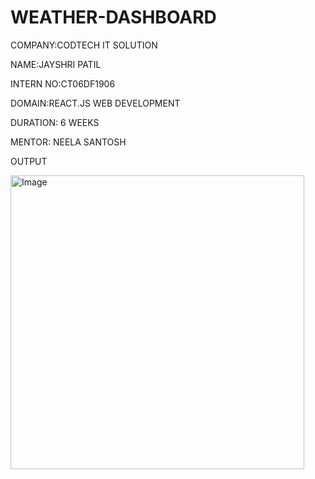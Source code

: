# WEATHER-DASHBOARD

COMPANY:CODTECH IT SOLUTION

NAME:JAYSHRI PATIL

INTERN NO:CT06DF1906

DOMAIN:REACT.JS WEB DEVELOPMENT

DURATION: 6 WEEKS

MENTOR: NEELA SANTOSH

OUTPUT

<img width="470" alt="Image" src="https://github.com/user-attachments/assets/fea98209-769c-40de-8775-792db5b75cc1" />
